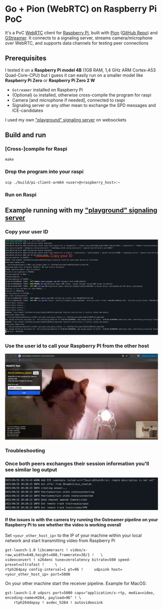 # Go + Pion (WebRTC) on Raspberry Pi PoC

It's a PoC [WebRTC](https://webrtc.org/) client for [Raspberry Pi](https://www.raspberrypi.com/), built with [Pion](https://pion.ly/) ([GitHub Repo](https://github.com/pion/webrtc))
and [GStreamer](https://gstreamer.freedesktop.org/).
It connects to a signaling server, streams camera/microphone over WebRTC, and supports data channels for testing peer connections


## Prerequisites

I tested it on a **Raspberry Pi model 4B** (1GB RAM, 1,4 GHz ARM Cortex-A53 Quad-Core-CPU) but
I guess it can easily run on a smaller model like **Raspberry Pi Zero** or **Raspberry Pi Zero 2 W**

- `Gstreamer` installed on Raspberry Pi
- (Optional) `Go` installed, otherwise cross-compile the program for raspi
- Camera [and microphone if needed], connected to raspi
- Signaling server or any other mean to exchange the SPD messages and ICE-candidates

I used my own ["playground" signaling server](https://github.com/ownerofglory/webrtc-signaling-go) on websockets


## Build and run

### [Cross-]compile for Raspi
```shell
make
```
### Drop the program into your raspi

```shell
scp ./build/pi-client-arm64 <user>@<raspberry_host>:~
```

### Run on Raspi

## Example running with my  ["playground" signaling server](https://github.com/ownerofglory/webrtc-signaling-go)
### Copy your user ID
![](./assets/run.png)


### Use the user id to call your Raspberry PI from the other host
![](./assets/call.png)

### Troubleshooting
### Once both peers exchanges their session information you'll see similar log output
![](./assets/call_success.png)

#### If the issues is with the camera try running the Gstreamer pipeline on your Raspberry Pi to see whether the video is working overall

Set `<your_other_host_ip>` to the IP of your machine within your local network and start transmitting video from Raspberry Pi
```shell
gst-launch-1.0 libcamerasrc ! video/x-raw,width=640,height=480,framerate=30/1 !   \
videoconvert ! x264enc tune=zerolatency bitrate=500 speed-preset=ultrafast !     \
rtph264pay config-interval=1 pt=96 !     udpsink host=<your_other_host_ip> port=5000 
```

On your other machine start the receiver pipeline. Example for MacOS:
```shell
gst-launch-1.0 udpsrc port=5000 caps="application/x-rtp, media=video, encoding-name=H264, payload=96" ! \
    rtph264depay ! avdec_h264 ! autovideosink
```